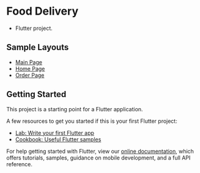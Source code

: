 # Food Delivery

- Flutter project.

## Sample Layouts
- [Main Page](https://raw.githubusercontent.com/PhyoWaiHlanHtun/food_delivery/master/screenshot/Main.png)
- [Home Page](https://raw.githubusercontent.com/PhyoWaiHlanHtun/food_delivery/master/screenshot/HomePage.jpg)
- [Order Page](https://raw.githubusercontent.com/PhyoWaiHlanHtun/food_delivery/master/screenshot/OrderPage.jpg)

## Getting Started

This project is a starting point for a Flutter application.

A few resources to get you started if this is your first Flutter project:

- [Lab: Write your first Flutter app](https://flutter.dev/docs/get-started/codelab)
- [Cookbook: Useful Flutter samples](https://flutter.dev/docs/cookbook)

For help getting started with Flutter, view our
[online documentation](https://flutter.dev/docs), which offers tutorials,
samples, guidance on mobile development, and a full API reference.
